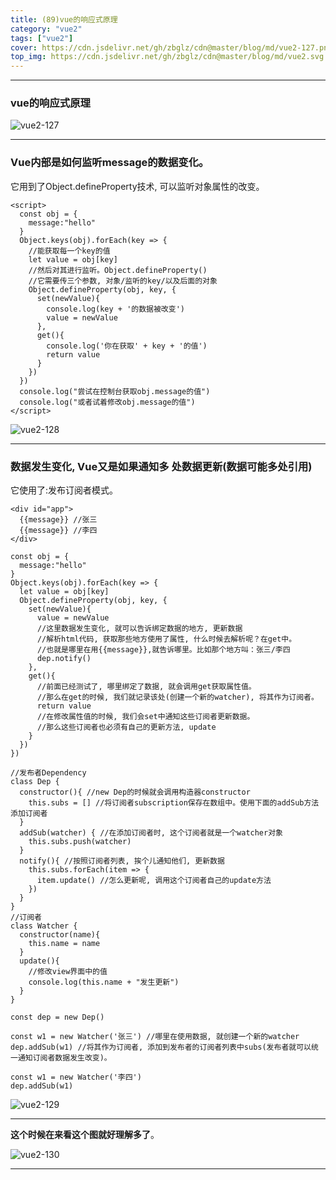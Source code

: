 ```yaml
---
title: (89)vue的响应式原理
category: "vue2"
tags: ["vue2"]
cover: https://cdn.jsdelivr.net/gh/zbglz/cdn@master/blog/md/vue2-127.png
top_img: https://cdn.jsdelivr.net/gh/zbglz/cdn@master/blog/md/vue2.svg
---
```


***

### vue的响应式原理

![vue2-127](https://cdn.jsdelivr.net/gh/zbglz/cdn@master/blog/md/vue2-127.png)

***

### Vue内部是如何监听message的数据变化。

它用到了Object.defineProperty技术, 可以监听对象属性的改变。


    <script>
      const obj = {
        message:"hello"
      }
      Object.keys(obj).forEach(key => {
        //能获取每一个key的值
        let value = obj[key]
        //然后对其进行监听。Object.defineProperty()
        //它需要传三个参数, 对象/监听的key/以及后面的对象
        Object.defineProperty(obj, key, {
          set(newValue){
            console.log(key + '的数据被改变')
            value = newValue
          },
          get(){
            console.log('你在获取' + key + '的值')
            return value
          }
        })
      })
      console.log("尝试在控制台获取obj.message的值")
      console.log("或者试着修改obj.message的值")
    </script>


![vue2-128](https://cdn.jsdelivr.net/gh/zbglz/cdn@master/blog/md/vue2-128.png)

***

### 数据发生变化, Vue又是如果通知多 处数据更新(数据可能多处引用)

它使用了:发布订阅者模式。


    <div id="app">
      {{message}} //张三
      {{message}} //李四
    </div>
    
    const obj = {
      message:"hello"
    }
    Object.keys(obj).forEach(key => {
      let value = obj[key]
      Object.defineProperty(obj, key, {
        set(newValue){
          value = newValue
          //这里数据发生变化, 就可以告诉绑定数据的地方, 更新数据
          //解析html代码, 获取那些地方使用了属性, 什么时候去解析呢？在get中。
          //也就是哪里在用{{message}},就告诉哪里。比如那个地方叫：张三/李四
          dep.notify()
        },
        get(){
          //前面已经测试了, 哪里绑定了数据, 就会调用get获取属性值。
          //那么在get的时候, 我们就记录该处(创建一个新的watcher), 将其作为订阅者。
          return value
          //在修改属性值的时候, 我们会set中通知这些订阅者更新数据。
          //那么这些订阅者也必须有自己的更新方法, update
        }
      })
    })
    
    //发布者Dependency
    class Dep {
      constructor(){ //new Dep的时候就会调用构造器constructor
        this.subs = [] //将订阅者subscription保存在数组中。使用下面的addSub方法添加订阅者
      }
      addSub(watcher) { //在添加订阅者时, 这个订阅者就是一个watcher对象
        this.subs.push(watcher)
      }
      notify(){ //按照订阅者列表, 挨个儿通知他们, 更新数据
        this.subs.forEach(item => {
          item.update() //怎么更新呢, 调用这个订阅者自己的update方法
        })
      }
    }
    //订阅者
    class Watcher {
      constructor(name){
        this.name = name
      }
      update(){
        //修改view界面中的值
        console.log(this.name + "发生更新")
      }
    }
    
    const dep = new Dep()
    
    const w1 = new Watcher('张三') //哪里在使用数据, 就创建一个新的watcher
    dep.addSub(w1) //将其作为订阅者, 添加到发布者的订阅者列表中subs(发布者就可以统一通知订阅者数据发生改变)。
    
    const w1 = new Watcher('李四')
    dep.addSub(w1)


![vue2-129](https://cdn.jsdelivr.net/gh/zbglz/cdn@master/blog/md/vue2-129.png)

***

**这个时候在来看这个图就好理解多了**。

![vue2-130](https://cdn.jsdelivr.net/gh/zbglz/cdn@master/blog/md/vue2-130.png)

***